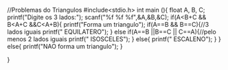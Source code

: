 //Problemas do Triangulos
#include<stdio.h>
int main (){
float A, B, C;
printf("Digite os 3 lados:");
scanf("%f %f %f",&A,&B,&C);
if(A<B+C && B<A+C &&C<A+B){
    printf("Forma um triangulo");
    if(A==B && B==C){//3 lados iguais
        printf(" EQUILATERO");
    }
    else if(A==B ||B==C || C==A){//pelo menos 2 lados iguais
      printf(" ISOSCELES");
    }
    else{
        printf(" ESCALENO");
    }
}
else{
    printf("NAO forma um triangulo");
}


}
